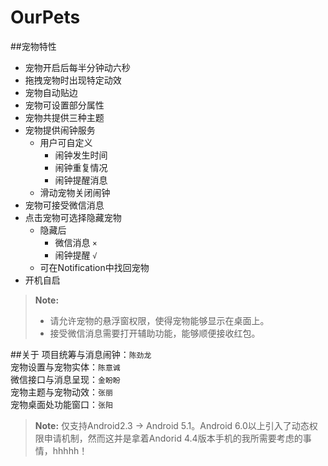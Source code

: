 # OurPets
##宠物特性
* 宠物开启后每半分钟动六秒<br>
* 拖拽宠物时出现特定动效<br>
* 宠物自动贴边<br>
* 宠物可设置部分属性<br>
* 宠物共提供三种主题<br>
* 宠物提供闹钟服务<br>
  * 用户可自定义<br>
    * 闹钟发生时间<br>
    * 闹钟重复情况<br>
    * 闹钟提醒消息<br>
  * 滑动宠物关闭闹钟<br>
* 宠物可接受微信消息<br>
* 点击宠物可选择隐藏宠物<br>
  * 隐藏后
    * 微信消息		`×`<br>
    *  闹钟提醒		`√`<br>
  * 可在Notification中找回宠物<br>
* 开机自启

> **Note:** 
> - 请允许宠物的悬浮窗权限，使得宠物能够显示在桌面上。
> - 接受微信消息需要打开辅助功能，能够顺便接收红包。

##关于
项目统筹与消息闹钟：`陈劲龙`<br>
宠物设置与宠物实体：`陈意诚 `<br>
微信接口与消息呈现：`金盼盼`<br>
宠物主题与宠物动效：`张丽 `<br>
宠物桌面处功能窗口：`张阳`<br>
> **Note:** 仅支持Android2.3 → Android 5.1。Android 6.0以上引入了动态权限申请机制，然而这并是拿着Andorid 4.4版本手机的我所需要考虑的事情，hhhhh！

